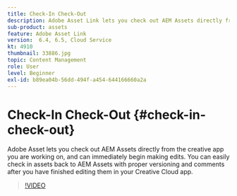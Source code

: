 ```yaml
---
title: Check-In Check-Out
description: Adobe Asset Link lets you check out AEM Assets directly from the creative app you are working on, and can immediately begin making edits. You can easily check in assets back to AEM Assets with proper versioning and comments after you have finished editing them in your Creative Cloud app.
sub-product: assets
feature: Adobe Asset Link
version:  6.4, 6.5, Cloud Service
kt: 4910
thumbnail: 33886.jpg
topic: Content Management
role: User
level: Beginner
exl-id: b89ea04b-56dd-494f-a454-644166660a2a
---
```

# Check-In Check-Out {#check-in-check-out}

Adobe Asset lets you check out AEM Assets directly from the creative app you are working on, and can immediately begin making edits. You can easily check in assets back to AEM Assets with proper versioning and comments after you have finished editing them in your Creative Cloud app.

>[!VIDEO](https://video.tv.adobe.com/v/33886/?quality=12)
